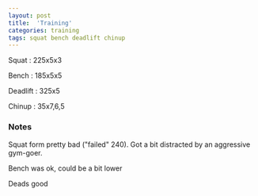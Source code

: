 ```yaml
---
layout: post
title:  'Training'
categories: training
tags: squat bench deadlift chinup
---
```


Squat       :   225x5x3

Bench       :   185x5x5

Deadlift    :   325x5

Chinup      :   35x7,6,5

### Notes

Squat form pretty bad ("failed" 240). Got a bit distracted by an aggressive gym-goer.

Bench was ok, could be a bit lower

Deads good

